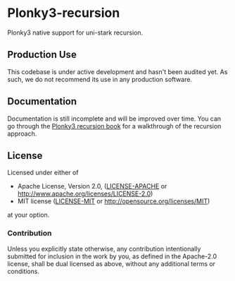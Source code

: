 # Plonky3-recursion
Plonky3 native support for uni-stark recursion.

## Production Use

This codebase is under active development and hasn't been audited yet. As such, we do not recommend its use in any
production software.

## Documentation

Documentation is still incomplete and will be improved over time.
You can go through the [Plonky3 recursion book](https://Plonky3.github.io/Plonky3-recursion/)
for a walkthrough of the recursion approach.

## License

Licensed under either of

* Apache License, Version 2.0, ([LICENSE-APACHE](LICENSE-APACHE) or http://www.apache.org/licenses/LICENSE-2.0)
* MIT license ([LICENSE-MIT](LICENSE-MIT) or http://opensource.org/licenses/MIT)

at your option.

### Contribution

Unless you explicitly state otherwise, any contribution intentionally submitted for inclusion in the work by you,
as defined in the Apache-2.0 license, shall be dual licensed as above, without any additional terms or conditions.
